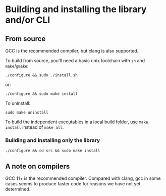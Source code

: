 # Building and installing the library and/or CLI

## From source

GCC is the recommended compiler, but clang is also supported.

To build from source, you'll need a basic unix toolchain with `sh` and
`make`/`gmake`:

```shell
./configure && sudo ./install.sh
```

or:

```shell
./configure && sudo make install
```

To uninstall:

```shell
sudo make uninstall
```

To build the independent executables in a local build folder,
use `make install` instead of `make all`.

### Building and installing only the library

```shell
./configure && cd src && sudo make install
```

## A note on compilers

GCC 11+ is the recommended compiler. Compared with clang, gcc in some cases
seems to produce faster code for reasons we have not yet determined.
